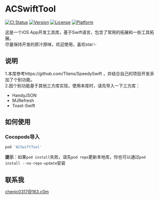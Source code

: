 # ACSwiftTool

[![CI Status](https://img.shields.io/travis/chenjc0317/ACSwiftTool.svg?style=flat)](https://travis-ci.org/chenjc0317/ACSwiftTool)
[![Version](https://img.shields.io/cocoapods/v/ACSwiftTool.svg?style=flat)](https://cocoapods.org/pods/ACSwiftTool)
[![License](https://img.shields.io/cocoapods/l/ACSwiftTool.svg?style=flat)](https://cocoapods.org/pods/ACSwiftTool)
[![Platform](https://img.shields.io/cocoapods/p/ACSwiftTool.svg?style=flat)](https://cocoapods.org/pods/ACSwiftTool)

这是一个iOS App开发工具库，基于Swift语言，包含了常用的拓展和一些工具拓展。                                                                                                     
尽量保持开发的原汁原味，欢迎使用，喜欢star✨

## 说明

1.本库参考https://github.com/Tliens/SpeedySwift ，并结合自己的项目开发添加了个别功能。                                                                                     
2.因个别功能基于其他三方库实现，使用本库时，请先导入一下三方库：                                                                                                               
- HandyJSON
- MJRefresh
- Toast-Swift

## 如何使用

### Cocopods导入

```ruby
pod 'ACSwiftTool'
```
**提示**：如果`pod install`失败，请先`pod repo`更新本地库，你也可以通过`pod install --no-repo-update`安装

## 联系我

chenjc0317@163.c0m
